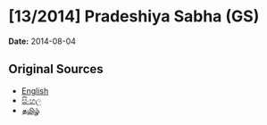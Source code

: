 # [13/2014] Pradeshiya Sabha (GS)

**Date:** 2014-08-04

## Original Sources

- [English](https://documents.gov.lk/view/bills/2014/8/13-2014_E.pdf)
- [සිංහල](https://documents.gov.lk/view/bills/2014/8/13-2014_S.pdf)
- [தமிழ்](https://documents.gov.lk/view/bills/2014/8/13-2014_T.pdf)
